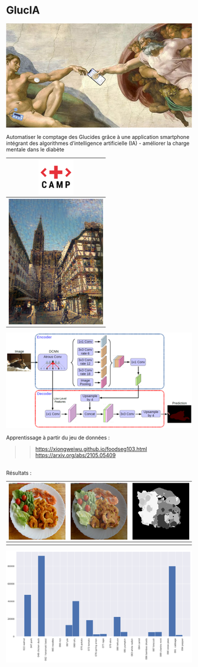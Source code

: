 # GlucIA 
<img src="https://github.com/rbizoi/MulticlassSemanticSegmentationDeepLabV3/blob/5668f75b44329ee40ceeb02ca189d419aa3b0e1a/images/La_creation_de_GlucIA.jpg" width="1024">

Automatiser le comptage des Glucides grâce à une application smartphone intégrant des algorithmes d’intelligence artificielle (IA) - améliorer la charge mentale dans le diabète

<table>
  <thead>
    <tr>
      <th scope="col"><img src="https://github.com/rbizoi/MulticlassSemanticSegmentationDeepLabV3/blob/ea579aa18bc6ce54a81c3d48e0cb3dde681560eb/images/logoHHC-carre.png" width="96"></th>
    </tr>
  </thead>
  <tbody>
    <tr>
      <th scope="row"><img src="https://github.com/rbizoi/MulticlassSemanticSegmentationDeepLabV3/blob/ea579aa18bc6ce54a81c3d48e0cb3dde681560eb/images/strasbourg.png" width="256"></th>
    </tr>
  </tbody>
</table>

<img src="https://github.com/rbizoi/MulticlassSemanticSegmentationDeepLabV3/blob/f11a9f34e5ecca7075e8b1f9ca99081a7293d230/images/DeepLabv3%2B.png" width="1024">

Apprentissage à partir du jeu de données : <br> 
>> https://xiongweiwu.github.io/foodseg103.html<br>
>> https://arxiv.org/abs/2105.05409<br>
<br>
Résultats :<br>
<table>
  <tbody>
    <tr>
      <th scope="row"><img src="https://github.com/rbizoi/MulticlassSemanticSegmentationDeepLabV3/blob/0964cd9b0d23bba7f8fe96da5ba23096e8f0fed7/images/0000026900.png" width="256"></th>
      <th scope="row"><img src="https://github.com/rbizoi/MulticlassSemanticSegmentationDeepLabV3/blob/0964cd9b0d23bba7f8fe96da5ba23096e8f0fed7/images/0000026901.png" width="256"></th>
      <th scope="row"><img src="https://github.com/rbizoi/MulticlassSemanticSegmentationDeepLabV3/blob/0964cd9b0d23bba7f8fe96da5ba23096e8f0fed7/images/0000026902.png" width="256"></th>
    </tr>
  </tbody>
  <tbody>
    <tr>
      <th scope="row"></th>
    </tr>
  </tbody>
</table>
<img src="https://github.com/rbizoi/MulticlassSemanticSegmentationDeepLabV3/blob/654d9f6dadf2e0ac84215005ef55971625838590/images/plot00000269.png" width="768">